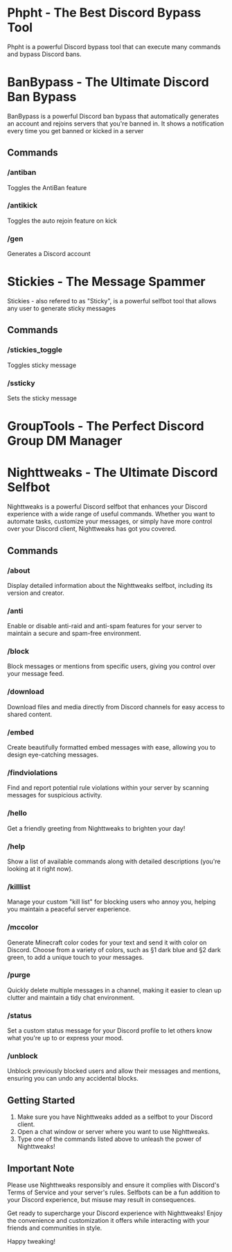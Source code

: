 # Phpht - The Best Discord Bypass Tool

Phpht is a powerful Discord bypass tool that can execute many commands and bypass Discord bans.


# BanBypass - The Ultimate Discord Ban Bypass

BanBypass is a powerful Discord ban bypass that automatically generates an account and rejoins servers that you're banned in. It shows a notification every time you get banned or kicked in a server

## Commands

### /antiban
Toggles the AntiBan feature

### /antikick
Toggles the auto rejoin feature on kick

### /gen
Generates a Discord account


# Stickies - The Message Spammer

Stickies - also refered to as "Sticky", is a powerful selfbot tool that allows any user to generate sticky messages

## Commands

### /stickies_toggle

Toggles sticky message

### /ssticky

Sets the sticky message

# GroupTools - The Perfect Discord Group DM Manager


# Nighttweaks - The Ultimate Discord Selfbot

Nighttweaks is a powerful Discord selfbot that enhances your Discord experience with a wide range of useful commands. Whether you want to automate tasks, customize your messages, or simply have more control over your Discord client, Nighttweaks has got you covered.

## Commands

### /about
Display detailed information about the Nighttweaks selfbot, including its version and creator.

### /anti
Enable or disable anti-raid and anti-spam features for your server to maintain a secure and spam-free environment.

### /block
Block messages or mentions from specific users, giving you control over your message feed.

### /download
Download files and media directly from Discord channels for easy access to shared content.

### /embed
Create beautifully formatted embed messages with ease, allowing you to design eye-catching messages.

### /findviolations
Find and report potential rule violations within your server by scanning messages for suspicious activity.

### /hello
Get a friendly greeting from Nighttweaks to brighten your day!

### /help
Show a list of available commands along with detailed descriptions (you're looking at it right now).

### /killlist
Manage your custom "kill list" for blocking users who annoy you, helping you maintain a peaceful server experience.

### /mccolor
Generate Minecraft color codes for your text and send it with color on Discord. Choose from a variety of colors, such as §1 dark blue and §2 dark green, to add a unique touch to your messages.

### /purge
Quickly delete multiple messages in a channel, making it easier to clean up clutter and maintain a tidy chat environment.

### /status
Set a custom status message for your Discord profile to let others know what you're up to or express your mood.

### /unblock
Unblock previously blocked users and allow their messages and mentions, ensuring you can undo any accidental blocks.

## Getting Started

1. Make sure you have Nighttweaks added as a selfbot to your Discord client.
2. Open a chat window or server where you want to use Nighttweaks.
3. Type one of the commands listed above to unleash the power of Nighttweaks!

## Important Note

Please use Nighttweaks responsibly and ensure it complies with Discord's Terms of Service and your server's rules. Selfbots can be a fun addition to your Discord experience, but misuse may result in consequences.

Get ready to supercharge your Discord experience with Nighttweaks! Enjoy the convenience and customization it offers while interacting with your friends and communities in style.

Happy tweaking!
